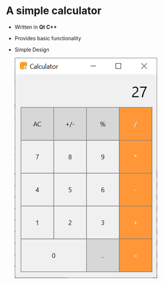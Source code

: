 # A simple calculator
- Written in **Qt C++**
- Provides basic functionality
- Simple Design


  ![screenshot](res/Ui.png)
